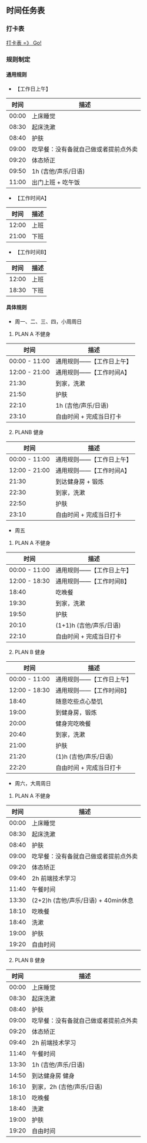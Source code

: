 ## 时间任务表

### 打卡表

[打卡表 =》 Go!](./时间任务打卡.md)

### 规则制定

#### 通用规则

- 【工作日上午】

|时间|描述|
|----|----|
|00:00|上床睡觉|
|08:30|起床洗漱|
|08:40|护肤|
|09:00|吃早餐：没有备就自己做或者提前点外卖|
|09:20|体态矫正|
|09:50|1h (吉他/声乐/日语)|
|11:00|出门上班 + 吃午饭|


- 【工作时间A】

|时间|描述|
|----|----|
|12:00|上班|
|21:00|下班|

- 【工作时间B】

|时间|描述|
|----|----|
|12:00|上班|
|18:30|下班|

#### 具体规则

- 周一、二、三、四，小周周日

1. PLAN A 不健身

|时间|描述|
|----|----|
|00:00 - 11:00|通用规则——【工作日上午】|
|12:00 - 21:00|通用规则——【工作时间A】|
|21:30|到家，洗漱|
|21:50|护肤|
|22:10|1h (吉他/声乐/日语)|
|23:10|自由时间 + 完成当日打卡|


2. PLANB 健身

|时间|描述|
|----|----|
|00:00 - 11:00|通用规则——【工作日上午】|
|12:00 - 21:00|通用规则——【工作时间A】|
|21:30|到达健身房 + 锻炼|
|22:30|到家，洗漱|
|22:50|护肤|
|23:10|自由时间 + 完成当日打卡|


- 周五

1. PLAN A 不健身

|时间|描述|
|----|----|
|00:00 - 11:00|通用规则——【工作日上午】|
|12:00 - 18:30|通用规则——【工作时间B】|
|18:40|吃晚餐|
|19:30|到家，洗漱|
|19:50|护肤|
|20:10|(1+1)h (吉他/声乐/日语)|
|22:10|自由时间 + 完成当日打卡|

2. PLAN B 健身

|时间|描述|
|----|----|
|00:00 - 11:00|通用规则——【工作日上午】|
|12:00 - 18:30|通用规则——【工作时间B】|
|18:40|随意吃些点心垫饥|
|19:00|到健身房，锻炼|
|20:00|健身完吃晚餐|
|20:40|到家，洗漱|
|21:00|护肤|
|21:20|(1)h (吉他/声乐/日语)|
|22:20|自由时间 + 完成当日打卡|

- 周六，大周周日

1. PLAN A 不健身

|时间|描述|
|----|----|
|00:00|上床睡觉|
|08:30|起床洗漱|
|08:40|护肤|
|09:00|吃早餐：没有备就自己做或者提前点外卖|
|09:20|体态矫正|
|09:40|2h 前端技术学习|
|11:40|午餐时间|
|13:30|(2+2)h (吉他/声乐/日语) + 40min休息|
|18:10|吃晚餐|
|18:40|洗漱|
|19:00|护肤|
|19:20|自由时间|

2. PLAN B 健身

|时间|描述|
|----|----|
|00:00|上床睡觉|
|08:30|起床洗漱|
|08:40|护肤|
|09:00|吃早餐：没有备就自己做或者提前点外卖|
|09:20|体态矫正|
|09:40|2h 前端技术学习|
|11:40|午餐时间|
|13:30|1h (吉他/声乐/日语)
|14:50|到达健身房 健身|
|16:10|到家，2h (吉他/声乐/日语)|
|18:10|吃晚餐|
|18:40|洗漱|
|19:00|护肤|
|19:20|自由时间|

